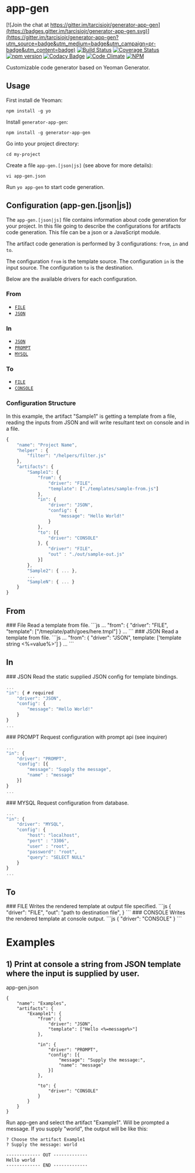 # app-gen

[![Join the chat at https://gitter.im/tarcisiojr/generator-app-gen](https://badges.gitter.im/tarcisiojr/generator-app-gen.svg)](https://gitter.im/tarcisiojr/generator-app-gen?utm_source=badge&utm_medium=badge&utm_campaign=pr-badge&utm_content=badge)
[![Build Status](https://travis-ci.org/tarcisiojr/generator-app-gen.svg)](https://travis-ci.org/tarcisiojr/generator-app-gen)
[![Coverage Status](https://coveralls.io/repos/tarcisiojr/generator-app-gen/badge.svg)](https://coveralls.io/r/tarcisiojr/generator-app-gen)
[![npm version](https://badge.fury.io/js/generator-app-gen.svg)](http://badge.fury.io/js/generator-app-gen)
[![Codacy Badge](https://www.codacy.com/project/badge/8ccf53d479d14691ae6dd9693c7298f8)](https://www.codacy.com/public/tarcisiojunior/generator-app-gen)
[![Code Climate](https://codeclimate.com/github/tarcisiojr/generator-app-gen/badges/gpa.svg)](https://codeclimate.com/github/tarcisiojr/generator-app-gen)
[![NPM](https://nodei.co/npm/generator-app-gen.png?downloads=true&downloadRank=true&stars=true)](https://nodei.co/npm/generator-app-gen/)

Customizable code generator based on Yeoman Generator.

## Usage

First install de Yeoman:
```
npm install -g yo
```

Install `generator-app-gen`:
```
npm install -g generator-app-gen
```

Go into your project directory:
```
cd my-project
```

Create a file `app-gen.[json|js]` (see above for more details):
```
vi app-gen.json
```

Run `yo app-gen` to start code generation.

## Configuration (app-gen.[json|js])

The `app-gen.[json|js]` file contains information about code generation for your project. In this file going to describe the configurations for artifacts code generation. This file can be a json or a JavaScript module.

The artifact code generation is performed by 3 configurations: `from`, `in` and `to`.

The configuration `from` is the template source.
The configuration `in` is the input source.
The configuration `to` is the destination.

Below are the available drivers for each configuration.

### From
* [`FILE`](#driver-from-file)
* [`JSON`](#driver-from-json)


### In

* [`JSON`](#driver-in-json)
* [`PROMPT`](#driver-in-prompt)
* [`MYSQL`](#driver-in-mysql)

### To

* [`FILE`](#plugin-file)
* [`CONSOLE`](#plugin-console)


### Configuration Structure

In this example, the artifact "Sample1" is getting a template from a file, reading the inputs from JSON and will write resultant text on console and in a file.
```js
{
    "name": "Project Name",
    "helper" : {
    	"filter": "/helpers/filter.js"
  	},
    "artifacts": {
        "Sample1": {
            "from": {
                "driver": "FILE",
                "template": ["./templates/sample-from.js"]
            },
            "in": {
                "driver": "JSON",
                "config": {
                    "message": "Hello World!"
                }
            },
            "to": [{
                "driver": "CONSOLE"
            }, {
                "driver": "FILE",
                "out" : "./out/sample-out.js"
            }]
        },
        "Sample2": { ... },
        ...
        "SampleN": { ... }
    }
}

```

## From
<a name="driver-from-file" />
### File
Read a template from file.
```js
...
"from": {
    "driver": "FILE",
    "template": ["/tmeplate/path/goes/here.tmpl"]
}
...
```

<a name="driver-from-file" />
### JSON
Read a template from file.
```js
...
"from": {
    "driver": "JSON",
    template: ['template string <%=value%>']
}
...
```

## In
<a name="driver-in-json" />
### JSON
Read the static supplied JSON config for template bindings.

```js
...
"in": { # required
    "driver": "JSON",
    "config": {
        "message": "Hello World!"
    }
}
...
```

<a name="driver-in-prompt" />
### PROMPT
Request configuration with prompt api (see inquirer)

```js
...
"in": {
    "driver": "PROMPT",
    "config": [{
        "message": "Supply the message",
        "name" : "message"
    }]
}
...
```

<a name="driver-in-mysql" />
### MYSQL
Request configuration from database.

```js
...
"in": {
    "driver": "MYSQL",
    "config": {
        "host": "localhost",
        "port" : "3306",
        "user" : "root",
        "password": "root",
        "query": "SELECT NULL"
    }
}
...
```

## To

<a name="plugin-file" />
### FILE
Writes the rendered template at output file specified.
```js
{
    "driver": "FILE",
    "out": "path to destination file",
}
```

<a name="plugin-console" />
### CONSOLE
Writes the rendered template at console output.
```js
{
    "driver": "CONSOLE"
}
```

# Examples
## 1) Print at console a string from JSON template where the input is supplied by user.

app-gen.json
```
{
    "name": "Examples",
    "artifacts": {
        "Example1": {
            "from": {
                "driver": "JSON",
                "template": ["Hello <%=message%>"]
            },

            "in": {
                "driver": "PROMPT",
                "config": [{
                    "message": "Supply the message:",
                    "name": "message"
                }]
            },

            "to": {
                "driver": "CONSOLE"
            }
        }
    }
}

```

Run app-gen and select the artifact "Example1". Will be prompted a message. If you supply "world", the output will be like this:
```
? Choose the artifact Example1
? Supply the message: world

------------- OUT -------------
Hello world
------------- END -------------
```
